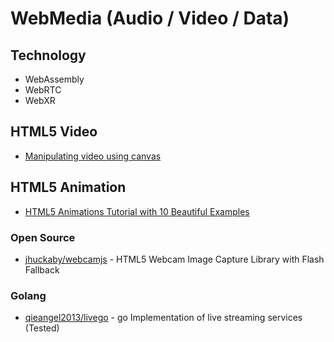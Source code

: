 # WebMedia (Audio / Video / Data)


## Technology
- WebAssembly
- WebRTC
- WebXR


## HTML5 Video

- [Manipulating video using canvas](https://developer.mozilla.org/en-US/docs/Web/API/Canvas_API/Manipulating_video_using_canvas)

## HTML5 Animation
- [HTML5 Animations Tutorial with 10 Beautiful Examples](https://cloudinary.com/blog/creating_html5_animations)

### Open Source

- [jhuckaby/webcamjs](https://github.com/jhuckaby/webcamjs) - HTML5 Webcam Image Capture Library with Flash Fallback


### Golang

- [qieangel2013/livego](https://github.com/qieangel2013/livego) - go Implementation of live streaming services (Tested)

